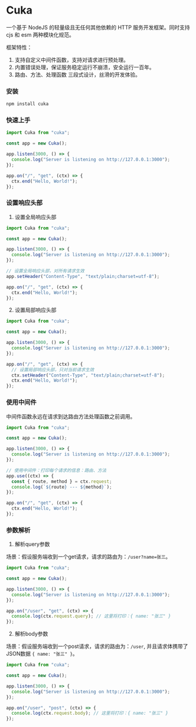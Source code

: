 # Cuka

一个基于 NodeJS 的轻量级且无任何其他依赖的 HTTP 服务开发框架。同时支持 cjs 和 esm 两种模块化规范。

框架特性：
1. 支持自定义中间件函数，支持对请求进行预处理。
2. 内置错误处理，保证服务稳定运行不崩溃，安全运行一百年。
3. 路由、方法、处理函数 三段式设计，丝滑的开发体验。

### 安装

```cmd
npm install cuka
```

### 快速上手

```js
import Cuka from "cuka";

const app = new Cuka();

app.listen(3000, () => {
  console.log("Server is listening on http://127.0.0.1:3000");
});

app.on("/", "get", (ctx) => {
  ctx.end("Hello, World!");
});
```

### 设置响应头部

1. 设置全局响应头部

```js
import Cuka from "cuka";

const app = new Cuka();

app.listen(3000, () => {
  console.log("Server is listening on http://127.0.0.1:3000");
});

// 设置全局响应头部，对所有请求生效
app.setHeader("Content-Type", "text/plain;charset=utf-8");

app.on("/", "get", (ctx) => {
  ctx.end("Hello, World!");
});
```

2. 设置局部响应头部

```js
import Cuka from "cuka";

const app = new Cuka();

app.listen(3000, () => {
  console.log("Server is listening on http://127.0.0.1:3000");
});

app.on("/", "get", (ctx) => {
  // 设置局部响应头部，只对当前请求生效
  ctx.setHeader("Content-Type", "text/plain;charset=utf-8");
  ctx.end("Hello, World!");
});
```

### 使用中间件

中间件函数永远在请求到达路由方法处理函数之前调用。

```js
import Cuka from "cuka";

const app = new Cuka();

app.listen(3000, () => {
  console.log("Server is listening on http://127.0.0.1:3000");
});

// 使用中间件：打印每个请求的信息：路由、方法
app.use((ctx) => {
  const { route, method } = ctx.request;
  console.log(`${route} --- ${method}`);
});

app.on("/", "get", (ctx) => {
  ctx.end("Hello, World!");
});
```

### 参数解析

1. 解析query参数

场景：假设服务端收到一个get请求，请求的路由为：`/user?name=张三`。

```js
import Cuka from "cuka";

const app = new Cuka();

app.listen(3000, () => {
  console.log("Server is listening on http://127.0.0.1:3000");
});

app.on("/user", "get", (ctx) => {
  console.log(ctx.request.query); // 这里将打印：{ name: "张三" }
});
```

2. 解析body参数

场景：假设服务端收到一个post请求，请求的路由为：`/user`, 并且请求体携带了JSON数据 `{ name: "张三" }`。

```js
import Cuka from "cuka";

const app = new Cuka();

app.listen(3000, () => {
  console.log("Server is listening on http://127.0.0.1:3000");
});

app.on("/user", "post", (ctx) => {
  console.log(ctx.request.body); // 这里将打印：{ name: "张三" }
});
```
